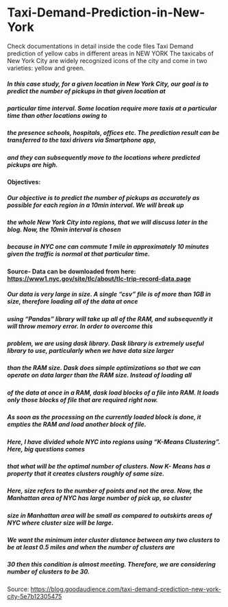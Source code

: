 # Taxi-Demand-Prediction-in-New-York
Check documentations in detail inside the code files
Taxi Demand prediction of yellow cabs in different areas in NEW YORK
The taxicabs of New York City are widely recognized icons of the city and come in two varieties: yellow and green. 
##### In this case study, for a given location in New York City, our goal is to predict the number of pickups in that given location at
##### particular time interval. Some location require more taxis at a particular time than other locations owing to 
##### the presence schools, hospitals, offices etc. The prediction result can be transferred to the taxi drivers via Smartphone app,
##### and they can subsequently move to the locations where predicted pickups are high.

#### Objectives:
##### Our objective is to predict the number of pickups as accurately as possible for each region in a 10min interval. We will break up 
##### the whole New York City into regions, that we will discuss later in the blog. Now, the 10min interval is chosen
##### because in NYC one can commute 1 mile in approximately 10 minutes given the traffic is normal at that particular time.

#### Source- Data can be downloaded from here: https://www1.nyc.gov/site/tlc/about/tlc-trip-record-data.page

##### Our data is very large in size. A single “csv” file is of more than 1GB in size, therefore loading all of the data at once
##### using “Pandas” library will take up all of the RAM, and subsequently it will throw memory error. In order to overcome this 
##### problem, we are using dask library. Dask library is extremely useful library to use, particularly when we have data size larger
##### than the RAM size. Dask does simple optimizations so that we can operate on data larger than the RAM size. Instead of loading all 
##### of the data at once in a RAM, dask load blocks of a file into RAM. It loads only those blocks of file that are required right now. 
##### As soon as the processing on the currently loaded block is done, it empties the RAM and load another block of file. 

##### Here, I have divided whole NYC into regions using “K-Means Clustering”. Here, big questions comes
##### that what will be the optimal number of clusters. Now K- Means has a property that it creates clusters roughly of same size.
##### Here, size refers to the number of points and not the area. Now, the Manhattan area of NYC has large number of pick up, so cluster 
##### size in Manhattan area will be small as compared to outskirts areas of NYC where cluster size will be large.
##### We want the minimum inter cluster distance between any two clusters to be at least 0.5 miles and when the number of clusters are
##### 30 then this condition is almost meeting. Therefore, we are considering number of clusters to be 30.
Source: https://blog.goodaudience.com/taxi-demand-prediction-new-york-city-5e7b12305475
